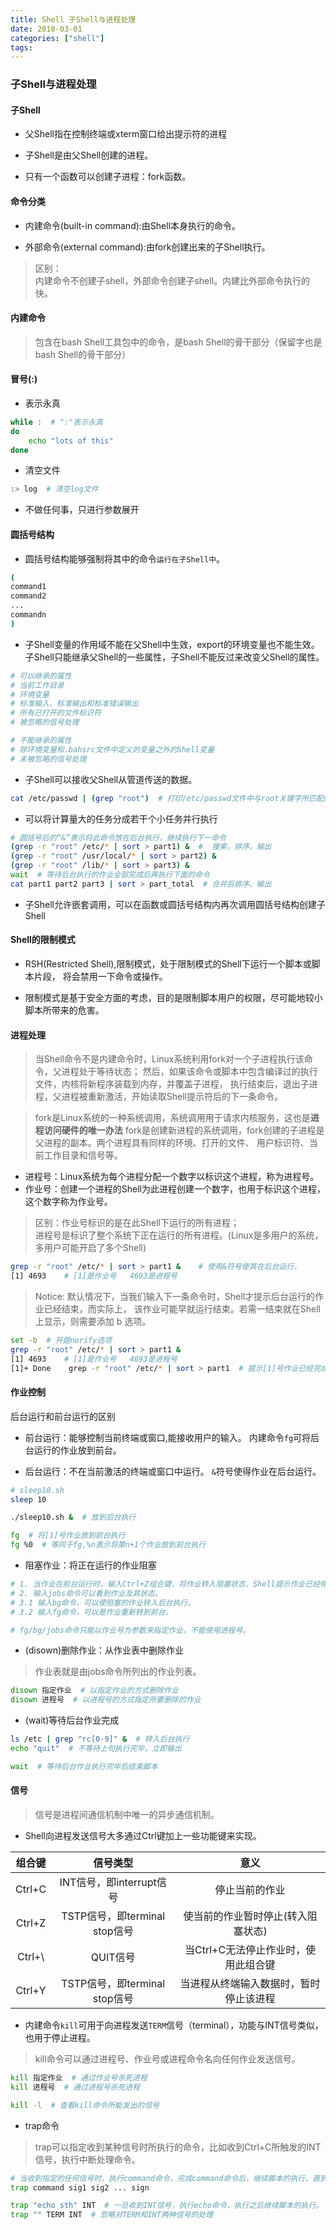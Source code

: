```yaml
---
title: Shell 子Shell与进程处理
date: 2018-03-01
categories: ["shell"]
tags:
---
```


### 子Shell与进程处理


#### 子Shell

* 父Shell指在控制终端或xterm窗口给出提示符的进程
* 子Shell是由父Shell创建的进程。

* 只有一个函数可以创建子进程：fork函数。

#### 命令分类

* 内建命令(built-in command):由Shell本身执行的命令。

* 外部命令(external command):由fork创建出来的子Shell执行。

> 区别：   
内建命令不创建子shell，外部命令创建子shell。内建比外部命令执行的快。


#### 内建命令

> 包含在bash Shell工具包中的命令，是bash Shell的骨干部分（保留字也是bash Shell的骨干部分）


#### 冒号(:)

* 表示永真
```bash
while :  # ":"表示永真
do
    echo "lots of this"
done
```

* 清空文件
```bash
:> log  # 清空log文件
```

* 不做任何事，只进行参数展开


#### 圆括号结构

* 圆括号结构能够强制将其中的命令`运行在子Shell中`。
```bash
(
command1
command2
...
commandn
)
```

* 子Shell变量的作用域不能在父Shell中生效，export的环境变量也不能生效。
子Shell只能继承父Shell的一些属性，子Shell不能反过来改变父Shell的属性。
```bash
# 可以继承的属性
# 当前工作目录
# 环境变量
# 标准输入、标准输出和标准错误输出
# 所有已打开的文件标识符
# 被忽略的信号处理

# 不能继承的属性
# 除环境变量和.bahsrc文件中定义的变量之外的Shell变量
# 未被忽略的信号处理
```

* 子Shell可以接收父Shell从管道传送的数据。
```bash
cat /etc/passwd | (grep "root")  # 打印/etc/passwd文件中与root关键字所匹配的行
```

* 可以将计算量大的任务分成若干个小任务并行执行
```bash
# 圆括号后的“&”表示将此命令放在后台执行，继续执行下一命令
(grep -r "root" /etc/* | sort > part1) &  #  搜索，排序，输出
(grep -r "root" /usr/local/* | sort > part2) &
(grep -r "root" /lib/* | sort > part3) &
wait  # 等待后台执行的作业全部完成后再执行下面的命令
cat part1 part2 part3 | sort > part_total  # 合并后排序、输出
```

* 子Shell允许嵌套调用，可以在函数或圆括号结构内再次调用圆括号结构创建子Shell


#### Shell的限制模式

* RSH(Restricted Shell),限制模式，处于限制模式的Shell下运行一个脚本或脚本片段，
将会禁用一下命令或操作。

* 限制模式是基于安全方面的考虑，目的是限制脚本用户的权限，尽可能地较小脚本所带来的危害。


#### 进程处理

>当Shell命令不是内建命令时，Linux系统利用fork对一个子进程执行该命令，父进程处于等待状态；
然后，如果该命令或脚本中包含编译过的执行文件，内核将新程序装载到内存，并覆盖子进程，
执行结束后，退出子进程，父进程被重新激活，开始读取Shell提示符后的下一条命令。


>fork是Linux系统的一种系统调用，系统调用用于请求内核服务，这也是**进程访问硬件的唯一办法**
fork是创建新进程的系统调用，fork创建的子进程是父进程的副本。两个进程具有同样的环境、打开的文件、
用户标识符、当前工作目录和信号等。

* 进程号：Linux系统为每个进程分配一个数字以标识这个进程，称为进程号。
* 作业号：创建一个进程的Shell为此进程创建一个数字，也用于标识这个进程，这个数字称为作业号。

> 区别：作业号标识的是在此Shell下运行的所有进程；   
进程号是标识了整个系统下正在运行的所有进程。(Linux是多用户的系统，多用户可能开启了多个Shell)

```bash
grep -r "root" /etc/* | sort > part1 &    # 使用&符号使其在后台运行，
[1] 4693    # [1]是作业号   4693是进程号
```
> Notice: 默认情况下，当我们输入下一条命令时，Shell才提示后台运行的作业已经结束，而实际上，
该作业可能早就运行结束。若需一结束就在Shell上显示，则需要添加 b 选项。
```bash
set -b  # 开题norify选项
grep -r "root" /etc/* | sort > part1 & 
[1] 4693    # [1]是作业号   4693是进程号
[1]+ Done    grep -r "root" /etc/* | sort > part1  # 提示[1]号作业已经完成
```

#### 作业控制

后台运行和前台运行的区别

* 前台运行：能够控制当前终端或窗口,能接收用户的输入。
内建命令`fg`可将后台运行的作业放到前台。

* 后台运行：不在当前激活的终端或窗口中运行。
`&`符号使得作业在后台运行。

```bash
# sleep10.sh
sleep 10
```

```bash
./sleep10.sh &  # 放到后台执行

fg  # 将[1]号作业放到前台执行
fg %0  # 等同于fg,%n表示将第n+1个作业放到前台执行
```

* 阻塞作业：将正在运行的作业阻塞
```bash
# 1. 当作业在前台运行时，输入Ctrl+Z组合键，将作业转入阻塞状态，Shell提示作业已经停止。阻塞状态的进程时在后台的。
# 2. 输入jobs命令可以看到作业及其状态。
# 3.1 输入bg命令，可以使阻塞的作业转入后台执行。
# 3.2 输入fg命令，可以是作业重新转到前台。

# fg/bg/jobs命令只能以作业号为参数来指定作业，不能使用进程号。
```

* (disown)删除作业：从作业表中删除作业

> 作业表就是由jobs命令所列出的作业列表。

```bash
disown 指定作业  # 以指定作业的方式删除作业
disown 进程号  # 以进程号的方式指定所要删除的作业
```

* (wait)等待后台作业完成
```bash
ls /etc | grep "rc[0-9]" &  # 转入后台执行
echo "quit"  # 不等待上句执行完毕，立即输出

wait  # 等待后台作业执行完毕后结束脚本
```


#### 信号

> 信号是进程间通信机制中唯一的异步通信机制。

* Shell向进程发送信号大多通过Ctrl键加上一些功能键来实现。

| 组合键 | 信号类型 | 意义 |
| :---: | :---: | :----: |
| Ctrl+C | INT信号，即interrupt信号 | 停止当前的作业 |
| Ctrl+Z | TSTP信号，即terminal stop信号 | 使当前的作业暂时停止(转入阻塞状态) |
| Ctrl+\ | QUIT信号 | 当Ctrl+C无法停止作业时，使用此组合键 |
| Ctrl+Y | TSTP信号，即terminal stop信号 | 当进程从终端输入数据时，暂时停止该进程 |


* 内建命令`kill`可用于向进程发送`TERM`信号（terminal），功能与INT信号类似，也用于停止进程。

> kill命令可以通过进程号、作业号或进程命令名向任何作业发送信号。

```bash
kill 指定作业  # 通过作业号杀死进程
kill 进程号  # 通过进程号杀死进程

kill -l  # 查看kill命令所能发出的信号
```

* trap命令

> trap可以指定收到某种信号时所执行的命令，比如收到Ctrl+C所触发的INT信号，执行中断处理命令。

```bash
# 当收到指定的任何信号时，执行command命令，完成command命令后，继续脚本的执行，直到脚本执行结束。
trap command sig1 sig2 ... sign

trap "echo sth" INT  # 一旦收到INT信号，执行echo命令，执行之后继续脚本的执行。
trap "" TERM INT  # 忽略对TERM和INT两种信号的处理
```
